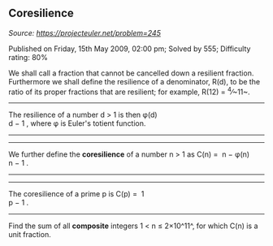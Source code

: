 Coresilience
------------

*Source: https://projecteuler.net/problem=245*

Published on Friday, 15th May 2009, 02:00 pm; Solved by 555; Difficulty
rating: 80%

We shall call a fraction that cannot be cancelled down a resilient
fraction.\
 Furthermore we shall define the resilience of a denominator, R(d), to
be the ratio of its proper fractions that are resilient; for example,
R(12) = <sup>4</sup>⁄~11~.

  ------------------------ ------------------------ ------------------------
  The resilience of a
  number d \> 1 is then
  φ(d)\
  d − 1
  , where φ is Euler's
  totient function.
  ------------------------ ------------------------ ------------------------

  ------------------ ------------------ ------------------ ------------------
  We further define
  the
  **coresilience**
  of a number n \> 1
  as C(n)
  = 
  n − φ(n)\
  n − 1
  .
  ------------------ ------------------ ------------------ ------------------

  ------------------ ------------------ ------------------ ------------------
  The coresilience
  of a prime p is
  C(p)
  = 
  1\
  p − 1
  .
  ------------------ ------------------ ------------------ ------------------

Find the sum of all **composite** integers 1 \< n ≤ 2×10^11^, for which
C(n) is a unit fraction.
